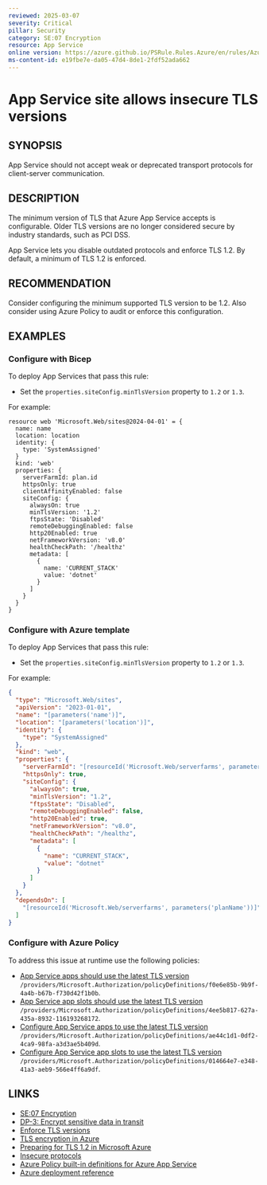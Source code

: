 ```yaml
---
reviewed: 2025-03-07
severity: Critical
pillar: Security
category: SE:07 Encryption
resource: App Service
online version: https://azure.github.io/PSRule.Rules.Azure/en/rules/Azure.AppService.MinTLS/
ms-content-id: e19fbe7e-da05-47d4-8de1-2fdf52ada662
---
```


# App Service site allows insecure TLS versions

## SYNOPSIS

App Service should not accept weak or deprecated transport protocols for client-server communication.

## DESCRIPTION

The minimum version of TLS that Azure App Service accepts is configurable.
Older TLS versions are no longer considered secure by industry standards, such as PCI DSS.

App Service lets you disable outdated protocols and enforce TLS 1.2.
By default, a minimum of TLS 1.2 is enforced.

## RECOMMENDATION

Consider configuring the minimum supported TLS version to be 1.2.
Also consider using Azure Policy to audit or enforce this configuration.

## EXAMPLES

### Configure with Bicep

To deploy App Services that pass this rule:

- Set the `properties.siteConfig.minTlsVersion` property to `1.2` or `1.3`.

For example:

```bicep
resource web 'Microsoft.Web/sites@2024-04-01' = {
  name: name
  location: location
  identity: {
    type: 'SystemAssigned'
  }
  kind: 'web'
  properties: {
    serverFarmId: plan.id
    httpsOnly: true
    clientAffinityEnabled: false
    siteConfig: {
      alwaysOn: true
      minTlsVersion: '1.2'
      ftpsState: 'Disabled'
      remoteDebuggingEnabled: false
      http20Enabled: true
      netFrameworkVersion: 'v8.0'
      healthCheckPath: '/healthz'
      metadata: [
        {
          name: 'CURRENT_STACK'
          value: 'dotnet'
        }
      ]
    }
  }
}
```

<!-- external:avm avm/res/web/site siteConfig.minTlsVersion -->

### Configure with Azure template

To deploy App Services that pass this rule:

- Set the `properties.siteConfig.minTlsVersion` property to `1.2` or `1.3`.

For example:

```json
{
  "type": "Microsoft.Web/sites",
  "apiVersion": "2023-01-01",
  "name": "[parameters('name')]",
  "location": "[parameters('location')]",
  "identity": {
    "type": "SystemAssigned"
  },
  "kind": "web",
  "properties": {
    "serverFarmId": "[resourceId('Microsoft.Web/serverfarms', parameters('planName'))]",
    "httpsOnly": true,
    "siteConfig": {
      "alwaysOn": true,
      "minTlsVersion": "1.2",
      "ftpsState": "Disabled",
      "remoteDebuggingEnabled": false,
      "http20Enabled": true,
      "netFrameworkVersion": "v8.0",
      "healthCheckPath": "/healthz",
      "metadata": [
        {
          "name": "CURRENT_STACK",
          "value": "dotnet"
        }
      ]
    }
  },
  "dependsOn": [
    "[resourceId('Microsoft.Web/serverfarms', parameters('planName'))]"
  ]
}
```

### Configure with Azure Policy

To address this issue at runtime use the following policies:

- [App Service apps should use the latest TLS version](https://github.com/Azure/azure-policy/blob/master/built-in-policies/policyDefinitions/App%20Service/RequireLatestTls_WebApp_Audit.json)
  `/providers/Microsoft.Authorization/policyDefinitions/f0e6e85b-9b9f-4a4b-b67b-f730d42f1b0b`.
- [App Service app slots should use the latest TLS version](https://github.com/Azure/azure-policy/blob/master/built-in-policies/policyDefinitions/App%20Service/RequireLatestTls_WebApp_Slot_Audit.json)
  `/providers/Microsoft.Authorization/policyDefinitions/4ee5b817-627a-435a-8932-116193268172`.
- [Configure App Service apps to use the latest TLS version](https://github.com/Azure/azure-policy/blob/master/built-in-policies/policyDefinitions/App%20Service/RequireLatestTls_WebApp_DINE.json)
  `/providers/Microsoft.Authorization/policyDefinitions/ae44c1d1-0df2-4ca9-98fa-a3d3ae5b409d`.
- [Configure App Service app slots to use the latest TLS version](https://github.com/Azure/azure-policy/blob/master/built-in-policies/policyDefinitions/App%20Service/RequireLatestTls_WebApp_Slot_DINE.json)
  `/providers/Microsoft.Authorization/policyDefinitions/014664e7-e348-41a3-aeb9-566e4ff6a9df`.

## LINKS

- [SE:07 Encryption](https://learn.microsoft.com/azure/well-architected/security/encryption#data-in-transit)
- [DP-3: Encrypt sensitive data in transit](https://learn.microsoft.com/security/benchmark/azure/baselines/app-service-security-baseline#dp-3-encrypt-sensitive-data-in-transit)
- [Enforce TLS versions](https://learn.microsoft.com/azure/app-service/configure-ssl-bindings#enforce-tls-versions)
- [TLS encryption in Azure](https://learn.microsoft.com/azure/security/fundamentals/encryption-overview#tls-encryption-in-azure)
- [Preparing for TLS 1.2 in Microsoft Azure](https://azure.microsoft.com/updates/azuretls12/)
- [Insecure protocols](https://learn.microsoft.com/Azure/app-service/overview-security#insecure-protocols-http-tls-10-ftp)
- [Azure Policy built-in definitions for Azure App Service](https://learn.microsoft.com/azure/app-service/policy-reference)
- [Azure deployment reference](https://learn.microsoft.com/azure/templates/microsoft.web/sites)
